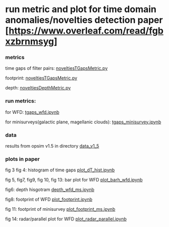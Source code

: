 # run metric and plot for time domain anomalies/novelties detection paper [https://www.overleaf.com/read/fgbxzbrnmsyg]


### metrics
time gaps of filter pairs: [noveltiesTGapsMetric.py](noveltiesTGapsMetric.py)

footprint: [noveltiesTGapsMetric.py](noveltiesFootprintMetric.py)

depth: [noveltiesDepthMetric.py](noveltiesDepthMetric.py)


### run metrics: 
for WFD:   [tgaps_wfd.ipynb](tgaps_wfd.ipynb)

for minisurveys(galactic plane, magellanic clouds): [tgaps_minisurvey.ipynb](tgaps_minisurvey.ipynb)

### data

results from opsim v1.5 in directory [data_v1_5](data_v1_5)


### plots in paper

fig 3 fig 4: histogram of time gaps  [plot_dT_hist.ipynb](plot_dT_hist.ipynb)

fig 5, fig7,  fig9, fig 10, fig 13: bar plot for WFD [plot_barh_wfd.ipynb](plot_barh_wfd.ipynb)

fig6: depth hisgotram [depth_wfd_ms.ipynb](depth_wfd_ms.ipynb)

fig8: footprint of WFD [plot_footprint.ipynb](plot_footprint_wfd.ipynb)

fig 11: footprint of minisurvey [plot_footprint_ms.ipynb](plot_footprint_ms.ipynb)

fig 14: radar/parallel plot for WFD [plot_radar_parallel.ipynb](plot_radar_parallel.ipynb) 
